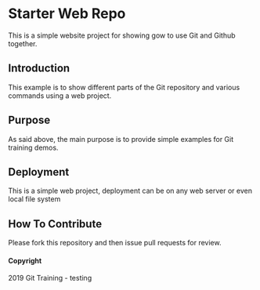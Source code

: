 # Starter Web Repo

This is a simple website project for showing gow to use Git and Github together. 

## Introduction

This example is to show different parts of the Git repository and various commands using a web project. 

## Purpose

As said above, the main purpose is to provide simple examples for Git training demos. 

## Deployment

This is a simple web project, deployment can be on any web server or even local file system

## How To Contribute

Please fork this repository and then issue pull requests for review.

#### Copyright

2019 Git Training - testing